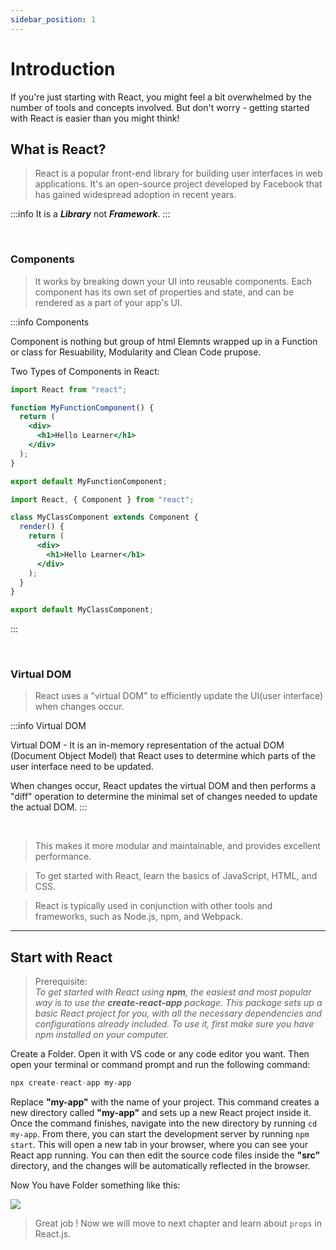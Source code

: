 ```yaml
---
sidebar_position: 1
---
```


# Introduction

If you're just starting with React, you might feel a bit overwhelmed by the number of tools and concepts involved. But don't worry - getting started with React is easier than you might think!

## What is React?

> React is a popular front-end library for building user interfaces in web applications. It's an open-source project developed by Facebook that has gained widespread adoption in recent years.

:::info
It is a **_Library_** not **_Framework_**.
:::

<br/>

### Components

> It works by breaking down your UI into reusable components. Each component has its own set of properties and state, and can be rendered as a part of your app's UI.

:::info Components

Component is nothing but group of html Elemnts wrapped up in a Function or class for Resuability, Modularity and Clean Code prupose.

Two Types of Components in React:

```jsx title="Function Based Components"
import React from "react";

function MyFunctionComponent() {
  return (
    <div>
      <h1>Hello Learner</h1>
    </div>
  );
}

export default MyFunctionComponent;
```

```jsx title="Class Based Components"
import React, { Component } from "react";

class MyClassComponent extends Component {
  render() {
    return (
      <div>
        <h1>Hello Learner</h1>
      </div>
    );
  }
}

export default MyClassComponent;
```

:::

<br/>

### Virtual DOM

> React uses a "virtual DOM" to efficiently update the UI(user interface) when changes occur.

:::info Virtual DOM

Virtual DOM - It is an in-memory representation of the actual DOM (Document Object Model) that React uses to determine which parts of the user interface need to be updated.

When changes occur, React updates the virtual DOM and then performs a "diff" operation to determine the minimal set of changes needed to update the actual DOM.
:::

<br/>

> This makes it more modular and maintainable, and provides excellent performance.

> To get started with React, learn the basics of JavaScript, HTML, and CSS.

> React is typically used in conjunction with other tools and frameworks, such as Node.js, npm, and Webpack.

---

## Start with React

>Prerequisite: <br/>
_To get started with React using **npm**, the easiest and most popular way is to use the **create-react-app** package. This package sets up a basic React project for you, with all the necessary dependencies and configurations already included. To use it, first make sure you have npm installed on your computer._

Create a Folder. Open it with VS code or any code editor you want. Then open your terminal or command prompt and run the following command:

```js
npx create-react-app my-app
```

Replace **"my-app"** with the name of your project. This command creates a new directory called **"my-app"** and sets up a new React project inside it. Once the command finishes, navigate into the new directory by running `cd my-app`. From there, you can start the development server by running `npm start`. This will open a new tab in your browser, where you can see your React app running. You can then edit the source code files inside the **"src"** directory, and the changes will be automatically reflected in the browser.

Now You have Folder something like this:

<img src="https://techformist.com/uploads/2021/create-react-app-structure.jpg"/>

>Great job ! Now we will move to next chapter and learn about `props` in React.js.
